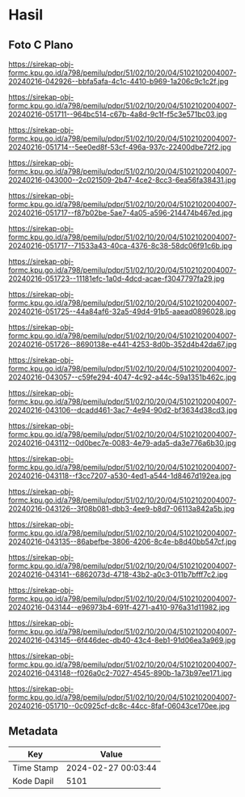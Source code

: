 # Hasil

## Foto C Plano

https://sirekap-obj-formc.kpu.go.id/a798/pemilu/pdpr/51/02/10/20/04/5102102004007-20240216-042926--bbfa5afa-4c1c-4410-b969-1a206c9c1c2f.jpg

https://sirekap-obj-formc.kpu.go.id/a798/pemilu/pdpr/51/02/10/20/04/5102102004007-20240216-051711--964bc514-c67b-4a8d-9c1f-f5c3e571bc03.jpg

https://sirekap-obj-formc.kpu.go.id/a798/pemilu/pdpr/51/02/10/20/04/5102102004007-20240216-051714--5ee0ed8f-53cf-496a-937c-22400dbe72f2.jpg

https://sirekap-obj-formc.kpu.go.id/a798/pemilu/pdpr/51/02/10/20/04/5102102004007-20240216-043000--2c021509-2b47-4ce2-8cc3-6ea56fa38431.jpg

https://sirekap-obj-formc.kpu.go.id/a798/pemilu/pdpr/51/02/10/20/04/5102102004007-20240216-051717--f87b02be-5ae7-4a05-a596-214474b467ed.jpg

https://sirekap-obj-formc.kpu.go.id/a798/pemilu/pdpr/51/02/10/20/04/5102102004007-20240216-051717--71533a43-40ca-4376-8c38-58dc06f91c6b.jpg

https://sirekap-obj-formc.kpu.go.id/a798/pemilu/pdpr/51/02/10/20/04/5102102004007-20240216-051723--11181efc-1a0d-4dcd-acae-f3047797fa29.jpg

https://sirekap-obj-formc.kpu.go.id/a798/pemilu/pdpr/51/02/10/20/04/5102102004007-20240216-051725--44a84af6-32a5-49d4-91b5-aaead0896028.jpg

https://sirekap-obj-formc.kpu.go.id/a798/pemilu/pdpr/51/02/10/20/04/5102102004007-20240216-051726--8690138e-e441-4253-8d0b-352d4b42da67.jpg

https://sirekap-obj-formc.kpu.go.id/a798/pemilu/pdpr/51/02/10/20/04/5102102004007-20240216-043057--c59fe294-4047-4c92-a44c-59a1351b462c.jpg

https://sirekap-obj-formc.kpu.go.id/a798/pemilu/pdpr/51/02/10/20/04/5102102004007-20240216-043106--dcadd461-3ac7-4e94-90d2-bf3634d38cd3.jpg

https://sirekap-obj-formc.kpu.go.id/a798/pemilu/pdpr/51/02/10/20/04/5102102004007-20240216-043112--0d0bec7e-0083-4e79-ada5-da3e776a6b30.jpg

https://sirekap-obj-formc.kpu.go.id/a798/pemilu/pdpr/51/02/10/20/04/5102102004007-20240216-043118--f3cc7207-a530-4ed1-a544-1d8467d192ea.jpg

https://sirekap-obj-formc.kpu.go.id/a798/pemilu/pdpr/51/02/10/20/04/5102102004007-20240216-043126--3f08b081-dbb3-4ee9-b8d7-06113a842a5b.jpg

https://sirekap-obj-formc.kpu.go.id/a798/pemilu/pdpr/51/02/10/20/04/5102102004007-20240216-043135--86abefbe-3806-4206-8c4e-b8d40bb547cf.jpg

https://sirekap-obj-formc.kpu.go.id/a798/pemilu/pdpr/51/02/10/20/04/5102102004007-20240216-043141--6862073d-4718-43b2-a0c3-011b7bfff7c2.jpg

https://sirekap-obj-formc.kpu.go.id/a798/pemilu/pdpr/51/02/10/20/04/5102102004007-20240216-043144--e96973b4-691f-4271-a410-976a31d11982.jpg

https://sirekap-obj-formc.kpu.go.id/a798/pemilu/pdpr/51/02/10/20/04/5102102004007-20240216-043145--6f446dec-db40-43c4-8eb1-91d06ea3a969.jpg

https://sirekap-obj-formc.kpu.go.id/a798/pemilu/pdpr/51/02/10/20/04/5102102004007-20240216-043148--f026a0c2-7027-4545-890b-1a73b97ee171.jpg

https://sirekap-obj-formc.kpu.go.id/a798/pemilu/pdpr/51/02/10/20/04/5102102004007-20240216-051710--0c0925cf-dc8c-44cc-8faf-06043ce170ee.jpg


## Metadata

| Key        | Value               |
| ---------- | ------------------- |
| Time Stamp | 2024-02-27 00:03:44 |
| Kode Dapil | 5101                |



